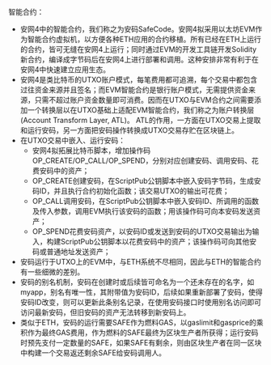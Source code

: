 智能合约：
- 安网4中的智能合约，我们称之为安码SafeCode。安网4拟采用以太坊EVM作为智能合约虚拟机，以方便各种ETH应用的合约移植。所有已经在ETH上运行的合约，皆可无缝在安网4上运行；同时通过EVM的开发工具链开发Solidity新合约，编译成字节码后在安网4上进行部署和调用。这种安排非常有利于在安网4中快速建立应用生态。
- 安网4是类比特币的UTXO账户模式，每笔费用都可追溯，每个交易中都包含过往资金来源并且签名；而EVM智能合约是银行账户模式，无需提供资金来源，只需不超过账户资金数量即可消费。因而在UTXO与EVM合约之间需要添加一个转换层以在UTXO基础上适配EVM智能合约，我们称之为账户转换层(Account Transform Layer, ATL)。
	ATL的作用，一方面在UTXO交易上提取和运行安码，另一方面把安码操作转换成UTXO交易存贮在区块链上。
- 在UTXO交易中嵌入、运行安码：
  - 安网4拟拓展比特币脚本，增加操作码OP_CREATE/OP_CALL/OP_SPEND，分别对应创建安码、调用安码、花费安码中的资产；
  - OP_CREATE创建安码，在ScriptPub公钥脚本中嵌入安码字节码，生成安码ID，并且执行合约初始化函数；该交易UTXO的输出可花费；
  - OP_CALL调用安码，在ScriptPub公钥脚本中嵌入安码ID、所调用的函数及传入参数，调用EVM执行该安码的函数；用该操作码可向本安码发送资产；
  - OP_SPEND花费安码资产，以安码ID或发送到安码的UTXO交易输出为输入，构建ScriptPub公钥脚本以花费安码中的资产；该操作码可向其他安码或普通地址发送资产；
- 安码运行于UTXO上的EVM中，与ETH系统不尽相同，因此与ETH的智能合约有一些细微的差别。
- 安码的别名机制，安码在创建时或后续皆可命名为一个还未存在的名字，如myapp，别名有唯一性，其附带值为安码ID，后续如果重新部署了安码，使得安码ID改变，则可以更新此条别名记录，在使用安码接口时使用别名访问即可访问最新安码，但旧安码的资产无法转移到新安码上。
- 类似于ETH，安码的运行需要SAFE作为燃料GAS，以gaslimit和gasprice的乘积作为最终GAS费用，作为燃料的SAFE最终为区块生产者所获得；运行安码时预先支付一定数量的SAFE，如果SAFE有剩余，则由区块生产者在同一区块中构建一个交易返还剩余SAFE给安码调用人。
